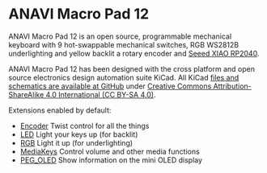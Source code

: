 # ANAVI Macro Pad 12

ANAVI Macro Pad 12 is an open source, programmable mechanical keyboard with 9 hot-swappable mechanical switches, RGB WS2812B underlighting and yellow backlit a rotary encoder and [Seeed XIAO RP2040](https://www.seeedstudio.com/XIAO-RP2040-v1-0-p-5026.html).

ANAVI Macro Pad 12 has been designed with the cross platform and open source electronics design automation suite KiCad. All KiCad [files and schematics are available at GitHub](https://github.com/anavitechnology/anavi-macro-pad-12) under [Creative Commons Attribution-ShareAlike 4.0 International (CC BY-SA 4.0)](https://creativecommons.org/licenses/by-sa/4.0/).

Extensions enabled by default:
- [Encoder](/docs/en/encoder.md) Twist control for all the things
- [LED](/docs/en/led.md) Light your keys up (for backlit)
- [RGB](/docs/en/rgb.md) Light it up (for underlighting)
- [MediaKeys](/docs/en/media_keys.md) Control volume and other media functions
- [PEG_OLED](/docs/peg_oled_display.md) Show information on the mini OLED display
